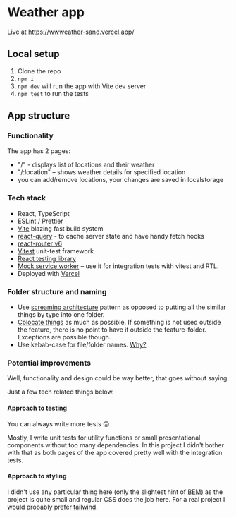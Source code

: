 # Weather app

Live at https://wwweather-sand.vercel.app/

## Local setup

1. Clone the repo
2. `npm i`
3. `npm dev` will run the app with Vite dev server
4. `npm test` to run the tests

## App structure

### Functionality

The app has 2 pages:
* "/" - displays list of locations and their weather
* "/:location" – shows weather details for specified location
* you can add/remove locations, your changes are saved in localstorage

### Tech stack

* React, TypeScript
* ESLint / Prettier
* [Vite](https://vitejs.dev/) blazing fast build system
* [react-query](https://tanstack.com/query/latest) - to cache server state and have handy fetch hooks
* [react-router v6](https://reactrouter.com/en/main)
* [Vitest](https://vitest.dev/) unit-test framework
* [React testing library](https://testing-library.com/docs/react-testing-library/intro/)
* [Mock service worker](https://mswjs.io/) – use it for integration tests with vitest and RTL.
* Deployed with [Vercel](https://vercel.com/)

### Folder structure and naming

* Use [screaming architecture](https://levelup.gitconnected.com/what-is-screaming-architecture-f7c327af9bb2) pattern as opposed to putting all the similar things by type into one folder. 
* [Colocate things](https://kentcdodds.com/blog/colocation) as much as possible. If something is not used outside the feature, there is no point to have it outside the feature-folder. Exceptions are possible though.
* Use kebab-case for file/folder names. [Why?](https://profy.dev/article/react-folder-structure#:~:text=stays%20the%20same.-,kebab%2Dcase%20for%20file%20and%20folder%20names,-Like%20many%20others)

### Potential improvements

Well, functionality and design could be way better, that goes without saying. 

Just a few tech related things below.

#### Approach to testing

You can always write more tests 🙃

Mostly, I write unit tests for utility functions or small presentational components without too many dependencies. 
In this project I didn't bother with that as both pages of the app covered pretty well with the integration tests.

#### Approach to styling

I didn't use any particular thing here (only the slightest hint of [BEM](https://getbem.com/naming/)) as the project is quite small and regular CSS does the job here.
For a real project I would probably prefer [tailwind](https://tailwindcss.com/). 
